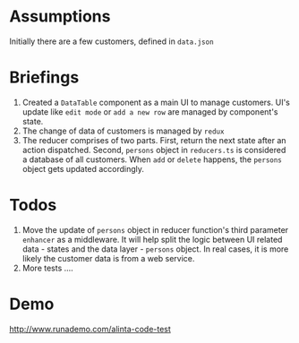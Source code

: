 # Assumptions

Initially there are a few customers, defined in `data.json`

# Briefings

1. Created a `DataTable` component as a main UI to manage customers. UI's update like `edit mode` or `add a new row` are managed by component's state.
2. The change of data of customers is managed by `redux`
3. The reducer comprises of two parts. First, return the next state after an action dispatched. Second, `persons` object in `reducers.ts` is considered a database of all customers. When `add` or `delete` happens, the `persons` object gets updated accordingly.

# Todos

1. Move the update of `persons` object in reducer function's third parameter `enhancer` as a middleware. It will help split the logic between UI related data - states and the data layer - `persons` object. In real cases, it is more likely the customer data is from a web service.
2. More tests ....

# Demo

http://www.runademo.com/alinta-code-test
